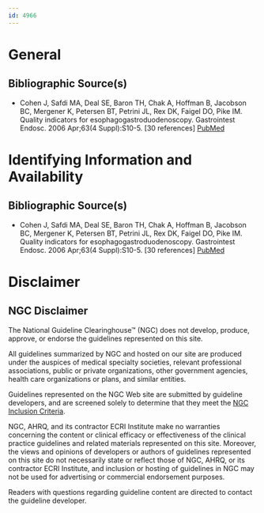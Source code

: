 ```yaml
---
id: 4966
---
```


# General

## Bibliographic Source(s)

- Cohen J, Safdi MA, Deal SE, Baron TH, Chak A, Hoffman B, Jacobson BC, Mergener K, Petersen BT, Petrini JL, Rex DK, Faigel DO, Pike IM. Quality indicators for esophagogastroduodenoscopy. Gastrointest Endosc. 2006 Apr;63(4 Suppl):S10-5. [30 references] [ PubMed ](http://www.ncbi.nlm.nih.gov/entrez/query.fcgi?cmd=Retrieve&db=pubmed&dopt=Abstract&list_uids=16564907)

# Identifying Information and Availability

## Bibliographic Source(s)

- Cohen J, Safdi MA, Deal SE, Baron TH, Chak A, Hoffman B, Jacobson BC, Mergener K, Petersen BT, Petrini JL, Rex DK, Faigel DO, Pike IM. Quality indicators for esophagogastroduodenoscopy. Gastrointest Endosc. 2006 Apr;63(4 Suppl):S10-5. [30 references] [ PubMed ](http://www.ncbi.nlm.nih.gov/entrez/query.fcgi?cmd=Retrieve&db=pubmed&dopt=Abstract&list_uids=16564907)

# Disclaimer

## NGC Disclaimer

The National Guideline Clearinghouse™ (NGC) does not develop, produce, approve, or endorse the guidelines represented on this site.

All guidelines summarized by NGC and hosted on our site are produced under the auspices of medical specialty societies, relevant professional associations, public or private organizations, other government agencies, health care organizations or plans, and similar entities.

Guidelines represented on the NGC Web site are submitted by guideline developers, and are screened solely to determine that they meet the [NGC Inclusion Criteria](/help-and-about/summaries/inclusion-criteria).

NGC, AHRQ, and its contractor ECRI Institute make no warranties concerning the content or clinical efficacy or effectiveness of the clinical practice guidelines and related materials represented on this site. Moreover, the views and opinions of developers or authors of guidelines represented on this site do not necessarily state or reflect those of NGC, AHRQ, or its contractor ECRI Institute, and inclusion or hosting of guidelines in NGC may not be used for advertising or commercial endorsement purposes.

Readers with questions regarding guideline content are directed to contact the guideline developer.

